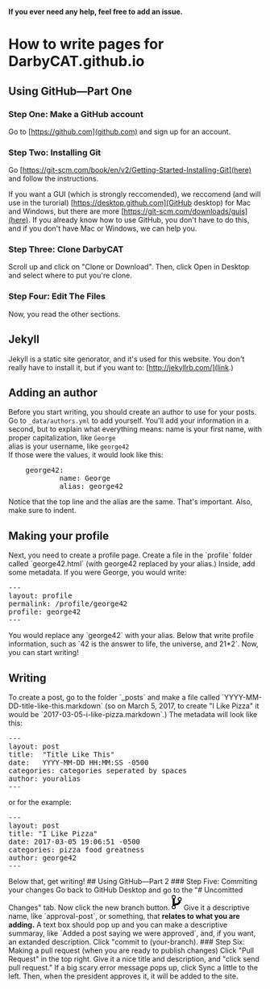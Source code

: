 <b>If you ever need any help, feel free to add an issue.</b>
# How to write pages for DarbyCAT.github.io
## Using GitHub—Part One
### Step One: Make a GitHub account
Go to [https://github.com](github.com) and sign up for an account.
### Step Two: Installing Git
Go [https://git-scm.com/book/en/v2/Getting-Started-Installing-Git](here) and follow the instructions.

If you want a GUI (which is strongly reccomended), we reccomend (and will use in the turorial) [https://desktop.github.com](GitHub desktop) for Mac and Windows, but there are more [https://git-scm.com/downloads/guis](here). If you already know how to use GitHub, you don't have to do this, and if you don't have Mac or Windows, we can help you.
### Step Three: Clone DarbyCAT
Scroll up and click on "Clone or Download". Then, click Open in Desktop and select where to put you're clone.
### Step Four: Edit The Files
Now, you read the other sections.
## Jekyll
Jekyll is a static site genorator, and it's used for this website. You don't really have to install it, but if you want to:
[http://jekyllrb.com/](link.)
## Adding an author
Before you start writing, you should create an author to use for your posts. Go to `_data/authors.yml` to add yourself.
You'll add your information in a second, but to explain what everything means:
name is your first name, with proper capitalization, like `George`<br>
alias is your username, like `george42`<br>
If those were the values, it would look like this:
<pre>
    george42:
            name: George
            alias: george42
</pre>
Notice that the top line and the alias are the same. That's important. Also, make sure to indent.  
<h2>Making your profile</h2>
Next, you need to create a profile page. Create a file in the `profile` folder called `george42.html` (with george42 replaced by your alias.) Inside, add some metadata. If you were George, you would write:
<pre>
---
layout: profile
permalink: /profile/george42
profile: george42
---
</pre>
You would replace any `george42` with your alias. Below that write profile information, such as `42 is the answer to life, the universe, and 21*2`. Now, you can start writing!  
<h2>Writing</h2>
To create a post, go to the folder `_posts` and make a file called `YYYY-MM-DD-title-like-this.markdown` (so on March 5, 2017, to create "I Like Pizza" it would be `2017-03-05-i-like-pizza.markdown`.) The metadata will look like this:
<pre>
---
layout: post
title:  "Title Like This"
date:   YYYY-MM-DD HH:MM:SS -0500
categories: categories seperated by spaces
author: youralias
---
</pre>
or for the example:
<pre>
---
layout: post
title: "I Like Pizza"
date: 2017-03-05 19:06:51 -0500
categories: pizza food greatness
author: george42
---
</pre>
Below that, get writing!
## Using GitHub—Part 2
### Step Five: Commiting your changes
Go back to GitHub Desktop and go to the "# Uncomitted Changes" tab. Now click the new branch button. <svg height="32" class="octicon octicon-git-branch" viewBox="0 0 10 16" version="1.1" width="20" aria-hidden="true"><path fill-rule="evenodd" d="M10 5c0-1.11-.89-2-2-2a1.993 1.993 0 00-1 3.72v.3c-.02.52-.23.98-.63 1.38-.4.4-.86.61-1.38.63-.83.02-1.48.16-2 .45V4.72a1.993 1.993 0 00-1-3.72C.88 1 0 1.89 0 3a2 2 0 001 1.72v6.56c-.59.35-1 .99-1 1.72 0 1.11.89 2 2 2 1.11 0 2-.89 2-2 0-.53-.2-1-.53-1.36.09-.06.48-.41.59-.47.25-.11.56-.17.94-.17 1.05-.05 1.95-.45 2.75-1.25S8.95 7.77 9 6.73h-.02C9.59 6.37 10 5.73 10 5zM2 1.8c.66 0 1.2.55 1.2 1.2 0 .65-.55 1.2-1.2 1.2C1.35 4.2.8 3.65.8 3c0-.65.55-1.2 1.2-1.2zm0 12.41c-.66 0-1.2-.55-1.2-1.2 0-.65.55-1.2 1.2-1.2.65 0 1.2.55 1.2 1.2 0 .65-.55 1.2-1.2 1.2zm6-8c-.66 0-1.2-.55-1.2-1.2 0-.65.55-1.2 1.2-1.2.65 0 1.2.55 1.2 1.2 0 .65-.55 1.2-1.2 1.2z"></path></svg> Give it a descriptive name, like `approval-post`, or something, that <b>relates to what you are adding.</b> A text box should pop up and you can make a descriptive summaray, like `Added a post saying we were approved`, and, if you want, an extanded description. Click "commit to (your-branch).
### Step Six: Making a pull request (when you are ready to publish changes)
Click "Pull Request" in the top right. Give it a nice title and description, and "click send pull request." If a big scary error message pops up, click Sync a little to the left. Then, when the president approves it, it will be added to the site.
